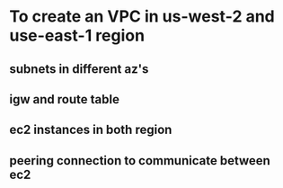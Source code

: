 # To create an VPC in us-west-2 and use-east-1 region
## subnets in different az's
## igw and route table
## ec2 instances in both region
## peering connection to communicate between ec2
